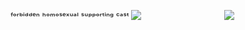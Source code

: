 ㅤㅤㅤ‎ ‎ ‎ ‎ ‎ㅤㅤᶠᵒʳᵇⁱᵈᵈᵉⁿ ʰᵒᵐᵒˢᵉˣᵘᵃˡ ˢᵘᵖᵖᵒʳᵗⁱⁿᵍ ᶜᵃˢᵗ 
![](https://file.garden/aADASQgY3QmuIjC3/Untitled71_20250607155446.png)
ㅤㅤㅤㅤㅤㅤㅤㅤㅤㅤ![](https://komarev.com/ghpvc/?username=KyoyaOotori&color=AB93B2)
